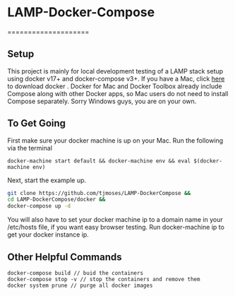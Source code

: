 # LAMP-Docker-Compose
====================

## Setup
This project is mainly for local development testing of a LAMP stack setup using docker v17+ and docker-compose v3+.
If you have a Mac, click [here](https://docs.docker.com/v17.12/docker-for-mac/install/) to download docker .
Docker for Mac and Docker Toolbox already include Compose along with other Docker apps, so Mac users do not need to install Compose separately. Sorry Windows guys, you are on your own.

## To Get Going
First make sure your docker machine is up on your Mac.
Run the following via the terminal
```docker
docker-machine start default && docker-machine env && eval $(docker-machine env)
```
Next, start the example up.
```bash
git clone https://github.com/tjmoses/LAMP-DockerCompose &&
cd LAMP-DockerCompose/docker &&
docker-compose up -d
```
You will also have to set your docker machine ip to a domain name in your /etc/hosts file, if you want easy browser testing. Run docker-machine ip to get your docker instance ip.

## Other Helpful Commands
```docker
docker-compose build // buid the containers
docker-compose stop -v // stop the containers and remove them
docker system prune // purge all docker images
```
